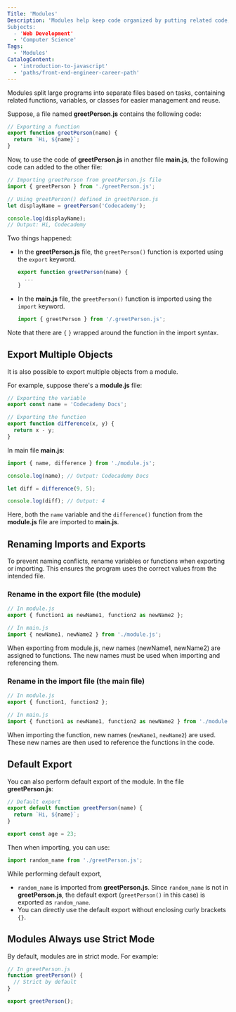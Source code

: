 ```yaml
---
Title: 'Modules'
Description: 'Modules help keep code organized by putting related code, like functions ,classes ,variables etc into separate files. This makes it easier to manage and reuse in larger projects.
Subjects:
  - 'Web Development'
  - 'Computer Science'
Tags:
  - 'Modules'
CatalogContent:
  - 'introduction-to-javascript'
  - 'paths/front-end-engineer-career-path'
---
```


Modules split large programs into separate files based on tasks, containing related functions, variables, or classes for easier management and reuse.

Suppose, a file named **greetPerson.js** contains the following code:

```js
// Exporting a function
export function greetPerson(name) {
  return `Hi, ${name}`;
}
```

Now, to use the code of **greetPerson.js** in another file **main.js**, the following code can added to the other file:

```js
// Importing greetPerson from greetPerson.js file
import { greetPerson } from './greetPerson.js';

// Using greetPerson() defined in greetPerson.js
let displayName = greetPerson('Codecademy');

console.log(displayName);
// Output: Hi, Codecademy
```

Two things happened:

- In the **greetPerson.js** file, the `greetPerson()` function is exported using the `export` keyword.

  ```js
  export function greetPerson(name) {
    ...
  }
  ```

- In the **main.js** file, the `greetPerson()` function is imported using the `import` keyword.

  ```js
  import { greetPerson } from '/.greetPerson.js';
  ```

Note that there are `{` `}` wrapped around the function in the import syntax.

## Export Multiple Objects

It is also possible to export multiple objects from a module.

For example, suppose there's a **module.js** file:

```js
// Exporting the variable
export const name = 'Codecademy Docs';

// Exporting the function
export function difference(x, y) {
  return x - y;
}
```

In main file **main.js**:

```js
import { name, difference } from './module.js';

console.log(name); // Output: Codecademy Docs

let diff = difference(9, 5);

console.log(diff); // Output: 4
```

Here, both the `name` variable and the `difference()` function from the **module.js** file are imported to **main.js**.

## Renaming Imports and Exports

To prevent naming conflicts, rename variables or functions when exporting or importing. This ensures the program uses the correct values from the intended file.

### Rename in the export file (the module)

```js
// In module.js
export { function1 as newName1, function2 as newName2 };
```

```js
// In main.js
import { newName1, newName2 } from './module.js';
```

When exporting from module.js, new names (newName1, newName2) are assigned to functions. The new names must be used when importing and referencing them.

### Rename in the import file (the main file)

```js
// In module.js
export { function1, function2 };
```

```js
// In main.js
import { function1 as newName1, function2 as newName2 } from './module.js';
```

When importing the function, new names (`newName1`, `newName2`) are used. These new names are then used to reference the functions in the code.

## Default Export

You can also perform default export of the module. In the file **greetPerson.js**:

```js
// Default export
export default function greetPerson(name) {
  return `Hi, ${name}`;
}

export const age = 23;
```

Then when importing, you can use:

```js
import random_name from './greetPerson.js';
```

While performing default export,

- `random_name` is imported from **greetPerson.js**. Since `random_name` is not in **greetPerson.js**, the default export (`greetPerson()` in this case) is exported as `random_name`.
- You can directly use the default export without enclosing curly brackets `{}`.

## Modules Always use Strict Mode

By default, modules are in strict mode. For example:

```js
// In greetPerson.js
function greetPerson() {
  // Strict by default
}

export greetPerson();
```
